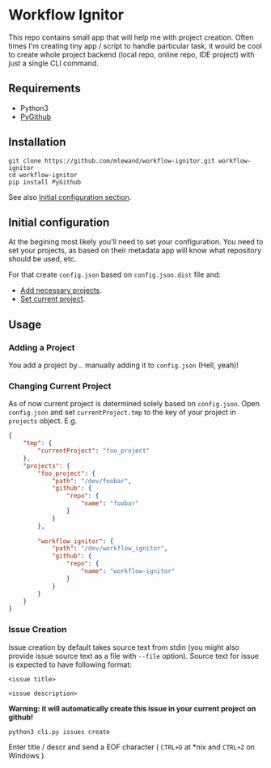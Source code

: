 
# Workflow Ignitor

This repo contains small app that will help me with project creation. Often times I'm creating tiny app / script to handle particular task, it would be cool to create whole project backend (local repo, online repo, IDE project) with just a single CLI command.

## Requirements

* Python3
* [PyGithub](https://github.com/PyGithub/PyGithub)

## Installation

```
git clone https://github.com/mlewand/workflow-ignitor.git workflow-ignitor
cd workflow-ignitor
pip install PyGithub
```

See also [Initial configuration section](#initial-configuration).

## Initial configuration

At the begining most likely you'll need to set your configuration. You need to set your projects, as based on their metadata app will know what repository should be used, etc.

For that create `config.json` based on `config.json.dist` file and:
* [Add necessary projects](#change-current-project).
* [Set current project](#change-current-project).

## Usage

### Adding a Project

You add a project by... manually adding it to `config.json` (Hell, yeah)!

### Changing Current Project

As of now current project is determined solely based on `config.json`. Open `config.json` and set `currentProject.tmp` to the key of your project in `projects` object. E.g.

```json
{
	"tmp": {
		"currentProject": "foo_project"
	},
	"projects": {
		"foo_project": {
			"path": "/dev/foobar",
			"github": {
				"repo": {
					"name": "foobar"
				}
			}
		},
		
		"workflow_ignitor": {
			"path": "/dev/workflow_ignitor",
			"github": {
				"repo": {
					"name": "workflow-ignitor"
				}
			}
		}
	}
}
```

### Issue Creation

Issue creation by default takes source text from stdin (you might also provide issue source text as a file with `--file` option). Source text for issue is expected to have following format:

```
<issue title>

<issue description>
```

**Warning: it will automatically create this issue in your current project on github!**

```
python3 cli.py issues create
```

Enter title / descr and send a EOF character ( `CTRL+D` at *nix and `CTRL+Z` on Windows ).